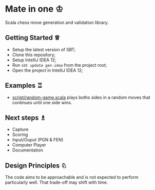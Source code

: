 Mate in one ♔
=============

Scala chess move generation and validation library.

Getting Started ♕
-----------------

* Setup the latest version of SBT;
* Clone this repository;
* Setup IntelliJ IDEA 12;
* Run `sbt update gen-idea` from the project root;
* Open the project in IntelliJ IDEA 12;

Examples ♖
----------

* [script/random-game.scala](script/random-game.scala) plays boths sides in a random moves that continues until one side wins.

Next steps ♗
------------

* Capture
* Scoring
* Input/Ouput (PGN & FEN)
* Computer Player
* Documentation

Design Principles ♘
-------------------

The code aims to be approachable and is not expected to perform particularly well. That trade-off may shift with time.
